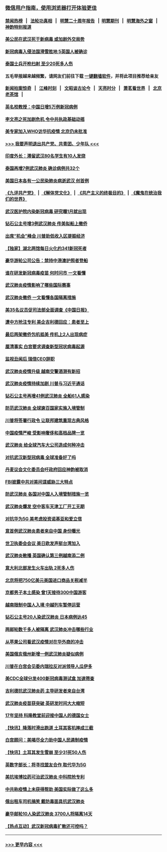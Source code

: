 ### [微信用户指南，使用浏览器打开体验更佳](https://github.com/gfw-breaker/banned-news1/blob/master/indexes/wechat-guide.md?t=0)
#### [禁闻热榜](热点新闻.md?t=0)  &nbsp;&nbsp;|&nbsp;&nbsp; [法轮功真相](https://github.com/gfw-breaker/truth/blob/master/README.md?t=0) &nbsp;&nbsp;|&nbsp;&nbsp; [明慧二十周年报告](https://github.com/gfw-breaker/mh-reports/blob/master/README.md?t=0) &nbsp;&nbsp;|&nbsp;&nbsp;[明慧期刊](https://github.com/gfw-breaker/mh-qikan) &nbsp;&nbsp;|&nbsp;&nbsp; [明慧海外之窗](https://github.com/gfw-breaker/mh-news/blob/master/README.md?t=0) &nbsp;&nbsp;|&nbsp;&nbsp; [神韵特别报道](https://github.com/gfw-breaker/mh-news/blob/master/shenyun.md?t=0)
#### [美公民在武汉死于新病毒 或加剧外交局势](../pages/nsc418/n11854331.md?t=02090533) 
#### [新冠病毒入侵法国滑雪胜地 5英国人被确诊](../pages/nsc418/n11854307.md?t=02090533) 
#### [泰国士兵开枪扫射 至少20死多人伤](../pages/nsc418/n11854276.md?t=02090533) 
#### 五毛举报越来越频繁，请网友们前往下载 [一键翻墙软件](https://github.com/gfw-breaker/ssr-accounts)，并将此项目推荐给亲友
#### [新闻拍案惊奇](https://github.com/gfw-breaker/banned-news1/blob/master/pages/link4.md) &nbsp;&nbsp;|&nbsp;&nbsp; [江峰时刻](https://github.com/gfw-breaker/banned-news1/blob/master/pages/link4.md) &nbsp;&nbsp;|&nbsp;&nbsp; [文昭谈古论今](https://github.com/gfw-breaker/banned-news1/blob/master/pages/link4.md) &nbsp;&nbsp;|&nbsp;&nbsp; [天亮时分](https://github.com/gfw-breaker/banned-news1/blob/master/pages/link4.md) &nbsp;&nbsp;|&nbsp;&nbsp; [萧茗看世界](https://github.com/gfw-breaker/banned-news1/blob/master/pages/link4.md) &nbsp;&nbsp;|&nbsp;&nbsp; [北京老茶馆](https://github.com/gfw-breaker/banned-news1/blob/master/pages/link4.md) &nbsp;&nbsp;|&nbsp;&nbsp; 
#### [英名校教授：中国日增5万例新冠病例](../pages/nsc418/n11854174.md?t=02090533) 
#### [李文亮之死加剧危机 令中共执政基础动摇](../pages/nsc418/n11854003.md?t=02090533) 
#### [美专家加入WHO访华抗疫情 北京仍未批准](../pages/nsc418/n11854043.md?t=02090533) 
#### [>>> 我要声明退出共产党、共青团、少年队 <<<](https://github.com/begood0513/goodnews/blob/master/quit/letter.md) 
#### [印度外长：滞留武汉80名学生有10人发烧](../pages/nsc418/n11853821.md?t=02090533) 
#### [泰国再增7例武汉肺炎 确诊病例共32个](../pages/nsc418/n11853808.md?t=02090533) 
#### [美国日本各有一公民染肺炎病逝武汉 创首例](../pages/nsc418/n11853509.md?t=02090533) 
#### [《九评共产党》](https://github.com/begood0513/9ping.md/blob/master/README.md) &nbsp;|&nbsp; [《解体党文化》](../../../../jtdwh.md/blob/master/README.md)  &nbsp;|&nbsp; [《共产主义的终极目的》](../../../../gczydzjmd.md/blob/master/README.md) &nbsp;|&nbsp; [《魔鬼在统治我们的世界》](../../../../mgztzwmdsj.md/blob/master/README.md) 
#### [武汉医护院内染新冠病毒 研究曝1月就出现](../pages/nsc418/n11852928.md?t=02090533) 
#### [钻石公主号增3例武汉肺炎 传美拟船上撤侨](../pages/nsc418/n11853240.md?t=02090533) 
#### [出席“机会”峰会 川普助低收入区提振经济](../pages/nsc418/n11853232.md?t=02090533) 
#### [【独家】湖北两馆每日火化约341新冠死者](../pages/nsc418/n11845444.md?t=02090533) 
#### [豪华游轮公司公告：禁持中港澳护照者登船](../pages/nsc418/n11852761.md?t=02090533) 
#### [谁在研发新冠病毒疫苗 何时问市 一文看懂](../pages/nsc418/n11852840.md?t=02090533) 
#### [武汉肺炎疫情影响了哪些国际赛事](../pages/nsc418/n11852441.md?t=02090533) 
#### [武汉肺炎撤侨 一文看懂各国隔离措施](../pages/nsc418/n11844216.md?t=02090533) 
#### [美35名议员促司法部全面调查《中国日报》](../pages/nsc418/n11852435.md?t=02090533) 
#### [遭中方抢注专利 美企吉利德回应：患者至上](../pages/nsc418/n11852037.md?t=02090533) 
#### [最后两架撤侨包机抵美 传机上2人出现病症](../pages/nsc418/n11852173.md?t=02090533) 
#### [厘清事实 白宫要求调查新型冠状病毒起源](../pages/nsc418/n11852106.md?t=02090533) 
#### [监视丑闻后 瑞信CEO辞职](../pages/nsc418/n11852127.md?t=02090533) 
#### [武汉肺炎疫情升级 越南交警酒测有新招](../pages/nsc418/n11851632.md?t=02090533) 
#### [武汉肺炎疫情持续加剧 川普与习近平通话](../pages/nsc418/n11851613.md?t=02090533) 
#### [钻石公主号再增41例武汉肺炎 全船61人感染](../pages/nsc418/n11850401.md?t=02090533) 
#### [防范武汉肺炎 全球逾百国家实施入境管制](../pages/nsc418/n11850557.md?t=02090533) 
#### [川普将签署行政令 让联邦建筑重现古典风格](../pages/nsc418/n11850654.md?t=02090533) 
#### [中国疫情严峻 受影响奢侈和高档品牌一览](../pages/nsc418/n11850319.md?t=02090533) 
#### [武汉肺炎 给全球汽车大公司造成何种冲击](../pages/nsc418/n11850056.md?t=02090533) 
#### [对抗武汉新型冠病毒 全球准备好了吗](../pages/nsc418/n11850142.md?t=02090533) 
#### [丹麦议会文化委员会吁政府回应神韵被取消](../pages/nsc418/n11849312.md?t=02090533) 
#### [FBI披露中共对美间谍威胁三大特点](../pages/nsc418/n11849700.md?t=02090533) 
#### [防武汉肺炎 各国对中国人入境管制措施一览](../pages/nsc418/n11838726.md?t=02090533) 
#### [武汉肺炎爆发 空中客车天津工厂开工无期](../pages/nsc418/n11849634.md?t=02090533) 
#### [对抗华为5G 美考虑投资诺基亚和爱立信](../pages/nsc418/n11849510.md?t=02090533) 
#### [意首例武汉肺炎患者来自中国 身份曝光](../pages/nsc418/n11849454.md?t=02090533) 
#### [世卫执委会会议 美日欧发声挺台湾加入](../pages/nsc418/n11849433.md?t=02090533) 
#### [武汉肺炎散播 英国确认第三例越南添二例](../pages/nsc418/n11849439.md?t=02090533) 
#### [意大利北部发生火车出轨 2死多人伤](../pages/nsc418/n11848999.md?t=02090533) 
#### [北京将把750亿美元美国进口商品关税减半](../pages/nsc418/n11848896.md?t=02090533) 
#### [京都男子本土感染 曾1天接待300中国游客](../pages/nsc418/n11848641.md?t=02090533) 
#### [越南限制中国人入境 中越列车暂停运营](../pages/nsc418/n11847844.md?t=02090533) 
#### [钻石公主号20人染武汉肺炎 日本病例达45](../pages/nsc418/n11847823.md?t=02090533) 
#### [两邮轮数千多人被隔离 武汉肺炎冲击哪些行业](../pages/nsc418/n11847456.md?t=02090533) 
#### [从苹果公司看武汉疫情对在华外商的冲击](../pages/nsc418/n11847586.md?t=02090533) 
#### [美国俄亥俄州新增一例武汉肺炎疑似病例](../pages/nsc418/n11847714.md?t=02090533) 
#### [川普在白宫会见委内瑞拉反对派领导人瓜伊多](../pages/nsc418/n11847391.md?t=02090533) 
#### [美CDC全球分发400新冠病毒测试盒 加速筛查](../pages/nsc418/n11847260.md?t=02090533) 
#### [吉利德抗武汉肺炎药 主导研发者来自台湾](../pages/nsc418/n11847064.md?t=02090533) 
#### [武汉肺炎疫苗获突破 英研发时间大大缩短](../pages/nsc418/n11846915.md?t=02090533) 
#### [17年坚持 科隆教堂前迎接中国人的德国女士](../pages/nsc418/n11846781.md?t=02090533) 
#### [【快讯】降落时滑出跑道 土耳其客机摔成三截](../pages/nsc418/n11847021.md?t=02090533) 
#### [白宫顾问：美竭尽全力助中国人民遏制疫情](../pages/nsc418/n11846756.md?t=02090533) 
#### [【快讯】土耳其发生雪崩 至少31死50人伤](../pages/nsc418/n11846680.md?t=02090533) 
#### [英数字部长：将寻找盟友合作 取代华为5G](../pages/nsc418/n11846485.md?t=02090533) 
#### [美抗埃博拉药可治武汉肺炎 中科院抢专利](../pages/nsc418/n11846409.md?t=02090533) 
#### [中共称疫情上未获得帮助 美国实际做了这么多](../pages/nsc418/n11846008.md?t=02090533) 
#### [俄出租车司机搞笑 戴防毒面具抗武汉肺炎](../pages/nsc418/n11845703.md?t=02090533) 
#### [豪华邮轮10人染武汉肺炎 3700人将隔离14天](../pages/nsc418/n11845543.md?t=02090533) 
#### [【热点互动】武汉新冠病毒扩散还可控吗？](../pages/nsc418/n11844750.md?t=02090533) 

----
#### [ >>> 更早内容 <<< ](../indexes/nsc418-earlier.md)
